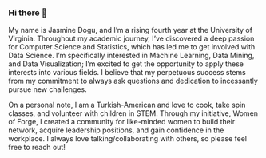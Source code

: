 ### Hi there 👋

My name is Jasmine Dogu, and I’m a rising fourth year at the University of Virginia. Throughout my academic journey, I’ve discovered a deep passion for Computer Science and Statistics, which has led me to get involved with Data Science. I’m specifically interested in Machine Learning, Data Mining, and Data Visualization; I’m excited to get the opportunity to apply these interests into various fields. I believe that my perpetuous success stems from my commitment to always ask questions and dedication to incessantly pursue new challenges.

On a personal note, I am a Turkish-American and love to cook, take spin classes, and volunteer with children in STEM. Through my initiative, Women of Forge, I created a community for like-minded women to build their network, acquire leadership positions, and gain confidence in the workplace. I always love talking/collaborating with others, so please feel free to reach out!



<!--
**jasminedogu/jasminedogu** is a ✨ _special_ ✨ repository because its `README.md` (this file) appears on your GitHub profile.

Here are some ideas to get you started:

- 🔭 I’m currently working on ...
- 🌱 I’m currently learning ...
- 👯 I’m looking to collaborate on ...
- 🤔 I’m looking for help with ...
- 💬 Ask me about ...
- 📫 How to reach me: ...
- 😄 Pronouns: ...
- ⚡ Fun fact: ...
-->
